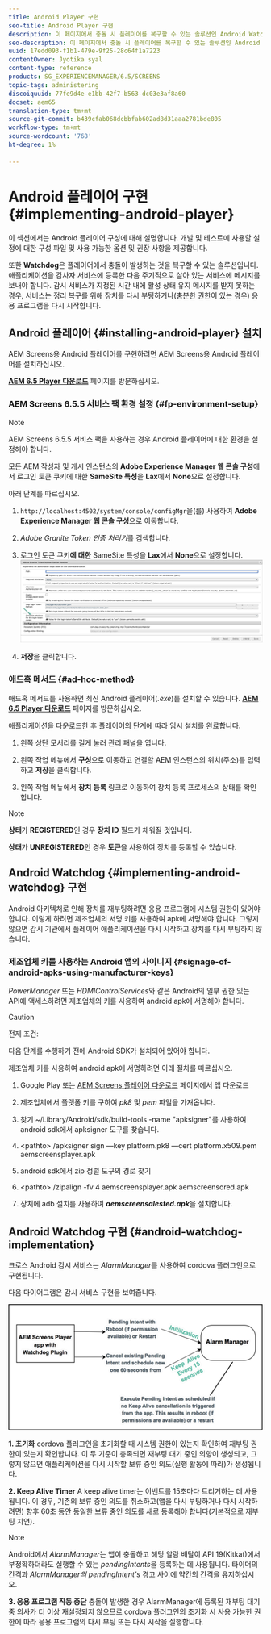 ```yaml
---
title: Android Player 구현
seo-title: Android Player 구현
description: 이 페이지에서 충돌 시 플레이어를 복구할 수 있는 솔루션인 Android Watchdog 구현에 대해 알아보십시오.
seo-description: 이 페이지에서 충돌 시 플레이어를 복구할 수 있는 솔루션인 Android Watchdog 구현에 대해 알아보십시오.
uuid: 17edd093-f1b1-479e-9f25-28c64f1a7223
contentOwner: Jyotika syal
content-type: reference
products: SG_EXPERIENCEMANAGER/6.5/SCREENS
topic-tags: administering
discoiquuid: 77fe9d4e-e1bb-42f7-b563-dc03e3af8a60
docset: aem65
translation-type: tm+mt
source-git-commit: b439cfab068dcbbfab602ad8d31aaa2781bde805
workflow-type: tm+mt
source-wordcount: '768'
ht-degree: 1%

---
```



# Android 플레이어 구현 {#implementing-android-player}

이 섹션에서는 Android 플레이어 구성에 대해 설명합니다. 개발 및 테스트에 사용할 설정에 대한 구성 파일 및 사용 가능한 옵션 및 권장 사항을 제공합니다.

또한 **Watchdog**&#x200B;은 플레이어에서 충돌이 발생하는 것을 복구할 수 있는 솔루션입니다. 애플리케이션을 감사자 서비스에 등록한 다음 주기적으로 살아 있는 서비스에 메시지를 보내야 합니다. 감시 서비스가 지정된 시간 내에 활성 상태 유지 메시지를 받지 못하는 경우, 서비스는 정리 복구를 위해 장치를 다시 부팅하거나(충분한 권한이 있는 경우) 응용 프로그램을 다시 시작합니다.

## Android 플레이어 {#installing-android-player} 설치

AEM Screens용 Android 플레이어를 구현하려면 AEM Screens용 Android 플레이어를 설치하십시오.

[**AEM 6.5 Player 다운로드**](https://download.macromedia.com/screens/) 페이지를 방문하십시오.

### AEM Screens 6.5.5 서비스 팩 환경 설정 {#fp-environment-setup}

>[!NOTE]
>AEM Screens 6.5.5 서비스 팩을 사용하는 경우 Android 플레이어에 대한 환경을 설정해야 합니다.

모든 AEM 작성자 및 게시 인스턴스의 **Adobe Experience Manager 웹 콘솔 구성**&#x200B;에서 로그인 토큰 쿠키에 대한 **SameSite 특성**&#x200B;을 **Lax**&#x200B;에서 **None**&#x200B;으로 설정합니다.

아래 단계를 따르십시오.

1. `http://localhost:4502/system/console/configMgr`을(를) 사용하여 **Adobe Experience Manager 웹 콘솔 구성**&#x200B;으로 이동합니다.

1. *Adobe Granite Token 인증 처리기*&#x200B;를 검색합니다.

1. 로그인 토큰 쿠키&#x200B;**에 대한** SameSite 특성을 **Lax**&#x200B;에서 **None**으로 설정합니다.
   ![이미지](/help/user-guide/assets/granite-updates.png)

1. **저장**&#x200B;을 클릭합니다.


### 애드혹 메서드 {#ad-hoc-method}

애드혹 메서드를 사용하면 최신 Android 플레이어(*.exe*)를 설치할 수 있습니다. [**AEM 6.5 Player 다운로드**](https://download.macromedia.com/screens/) 페이지를 방문하십시오.

애플리케이션을 다운로드한 후 플레이어의 단계에 따라 임시 설치를 완료합니다.

1. 왼쪽 상단 모서리를 길게 눌러 관리 패널을 엽니다.
1. 왼쪽 작업 메뉴에서 **구성**&#x200B;으로 이동하고 연결할 AEM 인스턴스의 위치(주소)를 입력하고 **저장**&#x200B;을 클릭합니다.

1. 왼쪽 작업 메뉴에서 **장치** **등록** 링크로 이동하여 장치 등록 프로세스의 상태를 확인합니다.

>[!NOTE]
>
>**상태**&#x200B;가 **REGISTERED**&#x200B;인 경우 **장치 ID** 필드가 채워질 것입니다.
>
>**상태**&#x200B;가 **UNREGISTERED**&#x200B;인 경우 **토큰**&#x200B;을 사용하여 장치를 등록할 수 있습니다.

## Android Watchdog {#implementing-android-watchdog} 구현

Android 아키텍처로 인해 장치를 재부팅하려면 응용 프로그램에 시스템 권한이 있어야 합니다. 이렇게 하려면 제조업체의 서명 키를 사용하여 apk에 서명해야 합니다. 그렇지 않으면 감시 기관에서 플레이어 애플리케이션을 다시 시작하고 장치를 다시 부팅하지 않습니다.

### 제조업체 키를 사용하는 Android 앱의 사이니지 {#signage-of-android-apks-using-manufacturer-keys}

*PowerManager* 또는 *HDMIControlServices*&#x200B;와 같은 Android의 일부 권한 있는 API에 액세스하려면 제조업체의 키를 사용하여 android apk에 서명해야 합니다.

>[!CAUTION]
>
>전제 조건:
>
>다음 단계를 수행하기 전에 Android SDK가 설치되어 있어야 합니다.

제조업체 키를 사용하여 android apk에 서명하려면 아래 절차를 따르십시오.

1. Google Play 또는 [AEM Screens 플레이어 다운로드](https://download.macromedia.com/screens/) 페이지에서 앱 다운로드
1. 제조업체에서 플랫폼 키를 구하여 *pk8* 및 *pem* 파일을 가져옵니다.

1. 찾기 ~/Library/Android/sdk/build-tools -name &quot;apksigner&quot;를 사용하여 android sdk에서 apksigner 도구를 찾습니다.
1. &lt;pathto> /apksigner sign —key platform.pk8 —cert platform.x509.pem aemscreensplayer.apk
1. android sdk에서 zip 정렬 도구의 경로 찾기
1. &lt;pathto> /zipalign -fv 4 aemscreensplayer.apk aemscreensored.apk
1. 장치에 adb 설치를 사용하여 ***aemscreensalested.apk***&#x200B;을 설치합니다.

## Android Watchdog 구현 {#android-watchdog-implementation}

크로스 Android 감시 서비스는 *AlarmManager*&#x200B;를 사용하여 cordova 플러그인으로 구현됩니다.

다음 다이어그램은 감시 서비스 구현을 보여줍니다.

![chlimage_1-31](assets/chlimage_1-31.png)

**1. 초기화** cordova 플러그인을 초기화할 때 시스템 권한이 있는지 확인하여 재부팅 권한이 있는지 확인합니다. 이 두 기준이 충족되면 재부팅 대기 중인 의향이 생성되고, 그렇지 않으면 애플리케이션을 다시 시작할 보류 중인 의도(실행 활동에 따라)가 생성됩니다.

**2. Keep Alive Timer** A keep alive timer는 이벤트를 15초마다 트리거하는 데 사용됩니다. 이 경우, 기존의 보류 중인 의도를 취소하고(앱을 다시 부팅하거나 다시 시작하려면) 향후 60초 동안 동일한 보류 중인 의도를 새로 등록해야 합니다(기본적으로 재부팅 지연).

>[!NOTE]
>
>Android에서 *AlarmManager*&#x200B;는 앱이 충돌하고 해당 알람 배달이 API 19(Kitkat)에서 부정확하더라도 실행할 수 있는 *pendingIntents*&#x200B;을 등록하는 데 사용됩니다. 타이머의 간격과 *AlarmManager의* *pendingIntent&#39;s* 경고 사이에 약간의 간격을 유지하십시오.

**3. 응용 프로그램 작동 중단** 충돌이 발생한 경우 AlarmManager에 등록된 재부팅 대기 중 의사가 더 이상 재설정되지 않으므로 cordova 플러그인의 초기화 시 사용 가능한 권한에 따라 응용 프로그램의 다시 부팅 또는 다시 시작을 실행합니다.

